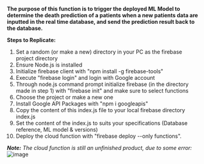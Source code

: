 **The purpose of this function is to trigger the deployed ML Model to determine the death prediction of a patients when a new patients data are inputted in the real time database, and send the prediction result back to the database.**

**Steps to Replicate:**

1. Set a random (or make a new) directory in your PC as the firebase project directory
2. Ensure Node.js is installed
3. Initialize firebase client with "npm install -g firebase-tools"
4. Execute "firebase login" and login with Google account
5. Through node.js command prompt initialize firebase (in the directory made in step 1) with "firebase init" and make sure to select functions
6. Choose the project or make a new one
7. Install Google API Packages with "npm i googleapis"
8. Copy the content of this index.js file to your local firebase directory index.js
9. Set the content of the index.js to suits your specifications (Database reference, ML model & versions)
10. Deploy the cloud function with "firebase deploy --only functions".

_**Note:** The cloud function is still an unfinished product, due to some error:_
![image](https://user-images.githubusercontent.com/74135059/121293195-6a4f2500-c915-11eb-874e-a261c053bac9.png)
